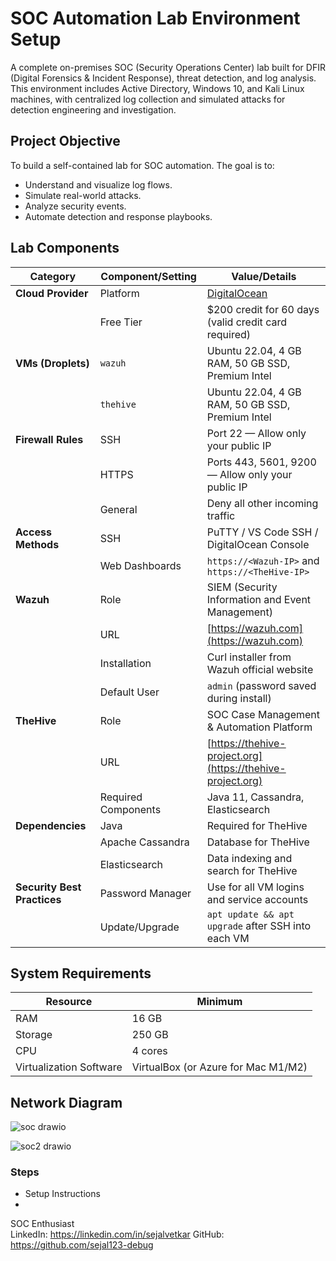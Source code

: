 # SOC Automation Lab Environment Setup

A complete on-premises SOC (Security Operations Center) lab built for DFIR (Digital Forensics & Incident Response), threat detection, and log analysis. This environment includes Active Directory, Windows 10, and Kali Linux machines, with centralized log collection and simulated attacks for detection engineering and investigation.

##  Project Objective

To build a self-contained lab for SOC automation. The goal is to:
- Understand and visualize log flows.
- Simulate real-world attacks.
- Analyze security events.
- Automate detection and response playbooks.

## Lab Components


| Category                    | Component/Setting   | Value/Details                                              |
| --------------------------- | ------------------- | ---------------------------------------------------------- |
| **Cloud Provider**          | Platform            | [DigitalOcean](https://www.digitalocean.com/)              |
|                             | Free Tier           | \$200 credit for 60 days (valid credit card required)      |
| **VMs (Droplets)**          | `wazuh`             | Ubuntu 22.04, 4 GB RAM, 50 GB SSD, Premium Intel           |
|                             | `thehive`           | Ubuntu 22.04, 4 GB RAM, 50 GB SSD, Premium Intel           |
| **Firewall Rules**          | SSH                 | Port 22 — Allow only your public IP                        |
|                             | HTTPS               | Ports 443, 5601, 9200 — Allow only your public IP          |
|                             | General             | Deny all other incoming traffic                            |
| **Access Methods**          | SSH                 | PuTTY / VS Code SSH / DigitalOcean Console                 |
|                             | Web Dashboards      | `https://<Wazuh-IP>` and `https://<TheHive-IP>`            |
| **Wazuh**                   | Role                | SIEM (Security Information and Event Management)           |
|                             | URL                 | [https://wazuh.com](https://wazuh.com)                     |
|                             | Installation        | Curl installer from Wazuh official website                 |
|                             | Default User        | `admin` (password saved during install)                    |
| **TheHive**                 | Role                | SOC Case Management & Automation Platform                  |
|                             | URL                 | [https://thehive-project.org](https://thehive-project.org) |
|                             | Required Components | Java 11, Cassandra, Elasticsearch                          |
| **Dependencies**            | Java                | Required for TheHive                                       |
|                             | Apache Cassandra    | Database for TheHive                                       |
|                             | Elasticsearch       | Data indexing and search for TheHive                       |
| **Security Best Practices** | Password Manager    | Use for all VM logins and service accounts                 |
|                             | Update/Upgrade      | `apt update && apt upgrade` after SSH into each VM         |


##  System Requirements

| Resource | Minimum |
|----------|---------|
| RAM      | 16 GB   |
| Storage  | 250 GB  |
| CPU      | 4 cores |
| Virtualization Software | VirtualBox (or Azure for Mac M1/M2) |


##  Network Diagram

![soc drawio](https://github.com/user-attachments/assets/58910245-9502-4c54-85d7-239e4e0057e4)

![soc2 drawio](https://github.com/user-attachments/assets/521099ef-db29-4f1a-9f0b-4af39e2b4808)

### Steps

- Setup Instructions
- 


SOC Enthusiast   
 LinkedIn: https://linkedin.com/in/sejalvetkar
 GitHub: https://github.com/sejal123-debug

